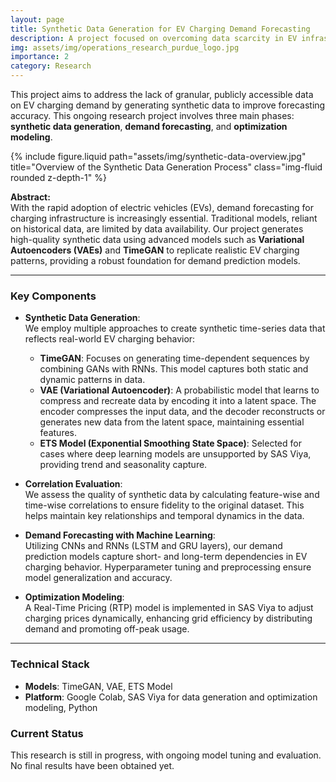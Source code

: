 ```yaml
---
layout: page
title: Synthetic Data Generation for EV Charging Demand Forecasting
description: A project focused on overcoming data scarcity in EV infrastructure through synthetic data generation and machine learning.
img: assets/img/operations_research_purdue_logo.jpg
importance: 2
category: Research
---
```


This project aims to address the lack of granular, publicly accessible data on EV charging demand by generating synthetic data to improve forecasting accuracy. This ongoing research project involves three main phases: **synthetic data generation**, **demand forecasting**, and **optimization modeling**.

<div class="row justify-content-sm-center">
  <div class="col-sm-8 mt-3 mt-md-0">
    {% include figure.liquid path="assets/img/synthetic-data-overview.jpg" title="Overview of the Synthetic Data Generation Process" class="img-fluid rounded z-depth-1" %}
  </div>
</div>

**Abstract:**  
With the rapid adoption of electric vehicles (EVs), demand forecasting for charging infrastructure is increasingly essential. Traditional models, reliant on historical data, are limited by data availability. Our project generates high-quality synthetic data using advanced models such as **Variational Autoencoders (VAEs)** and **TimeGAN** to replicate realistic EV charging patterns, providing a robust foundation for demand prediction models.

---

### Key Components

- **Synthetic Data Generation**:  
  We employ multiple approaches to create synthetic time-series data that reflects real-world EV charging behavior:

  - **TimeGAN**: Focuses on generating time-dependent sequences by combining GANs with RNNs. This model captures both static and dynamic patterns in data.
  - **VAE (Variational Autoencoder)**: A probabilistic model that learns to compress and recreate data by encoding it into a latent space. The encoder compresses the input data, and the decoder reconstructs or generates new data from the latent space, maintaining essential features.
  - **ETS Model (Exponential Smoothing State Space)**: Selected for cases where deep learning models are unsupported by SAS Viya, providing trend and seasonality capture.

- **Correlation Evaluation**:  
  We assess the quality of synthetic data by calculating feature-wise and time-wise correlations to ensure fidelity to the original dataset. This helps maintain key relationships and temporal dynamics in the data.

- **Demand Forecasting with Machine Learning**:  
  Utilizing CNNs and RNNs (LSTM and GRU layers), our demand prediction models capture short- and long-term dependencies in EV charging behavior. Hyperparameter tuning and preprocessing ensure model generalization and accuracy.

- **Optimization Modeling**:  
  A Real-Time Pricing (RTP) model is implemented in SAS Viya to adjust charging prices dynamically, enhancing grid efficiency by distributing demand and promoting off-peak usage.

---

### Technical Stack

- **Models**: TimeGAN, VAE, ETS Model
- **Platform**: Google Colab, SAS Viya for data generation and optimization modeling, Python

### Current Status

This research is still in progress, with ongoing model tuning and evaluation. No final results have been obtained yet.
